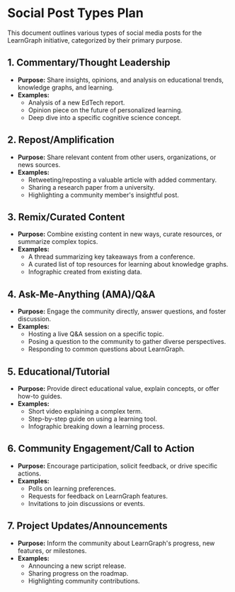 # Social Post Types Plan

This document outlines various types of social media posts for the LearnGraph initiative, categorized by their primary purpose.

## 1. Commentary/Thought Leadership
- **Purpose:** Share insights, opinions, and analysis on educational trends, knowledge graphs, and learning.
- **Examples:**
  - Analysis of a new EdTech report.
  - Opinion piece on the future of personalized learning.
  - Deep dive into a specific cognitive science concept.

## 2. Repost/Amplification
- **Purpose:** Share relevant content from other users, organizations, or news sources.
- **Examples:**
  - Retweeting/reposting a valuable article with added commentary.
  - Sharing a research paper from a university.
  - Highlighting a community member's insightful post.

## 3. Remix/Curated Content
- **Purpose:** Combine existing content in new ways, curate resources, or summarize complex topics.
- **Examples:**
  - A thread summarizing key takeaways from a conference.
  - A curated list of top resources for learning about knowledge graphs.
  - Infographic created from existing data.

## 4. Ask-Me-Anything (AMA)/Q&A
- **Purpose:** Engage the community directly, answer questions, and foster discussion.
- **Examples:**
  - Hosting a live Q&A session on a specific topic.
  - Posing a question to the community to gather diverse perspectives.
  - Responding to common questions about LearnGraph.

## 5. Educational/Tutorial
- **Purpose:** Provide direct educational value, explain concepts, or offer how-to guides.
- **Examples:**
  - Short video explaining a complex term.
  - Step-by-step guide on using a learning tool.
  - Infographic breaking down a learning process.

## 6. Community Engagement/Call to Action
- **Purpose:** Encourage participation, solicit feedback, or drive specific actions.
- **Examples:**
  - Polls on learning preferences.
  - Requests for feedback on LearnGraph features.
  - Invitations to join discussions or events.

## 7. Project Updates/Announcements
- **Purpose:** Inform the community about LearnGraph's progress, new features, or milestones.
- **Examples:**
  - Announcing a new script release.
  - Sharing progress on the roadmap.
  - Highlighting community contributions.
